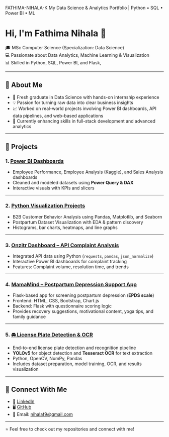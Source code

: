 FATHIMA-NIHALA-K
My Data Science &  Analytics Portfolio | Python • SQL • Power BI • ML

# Hi, I'm Fathima Nihala 👋  

🎓 MSc Computer Science (Specialization: Data Science)  
💻 Passionate about Data Analytics, Machine Learning & Visualization  
📊 Skilled in Python, SQL, Power BI,  and Flask,  

---

## 🔹 About Me  
- 🎯 Fresh graduate in Data Science with hands-on internship experience  
- 💡 Passion for turning raw data into clear business insights  
- 📈 Worked on real-world projects involving Power BI dashboards, API data pipelines, and web-based applications  
- 🌱 Currently enhancing skills in full-stack development and advanced analytics  

---

## 🔹 Projects  

### 1. [Power BI Dashboards](https://github.com/fathimanihalak/PowerBI-Dashboards)  
- Employee Performance, Employee Analysis (Kaggle), and Sales Analysis dashboards  
- Cleaned and modeled datasets using **Power Query & DAX**  
- Interactive visuals with KPIs and slicers  

---

### 2. [Python Visualization Projects](https://github.com/fathimanihalak/Python-Visualization)  
- B2B Customer Behavior Analysis using Pandas, Matplotlib, and Seaborn  
- Postpartum Dataset Visualization with EDA & pattern discovery  
- Histograms, bar charts, heatmaps, and line graphs  

---

### 3. [Onzitr Dashboard – API Complaint Analysis](https://github.com/fathimanihalak/Onzitr-Dashboard)  
- Integrated API data using Python (`requests`, `pandas`, `json_normalize`)  
- Interactive Power BI dashboards for complaint tracking  
- Features: Complaint volume, resolution time, and trends  

---

### 4. [MamaMind – Postpartum Depression Support App](https://github.com/fathimanihalak/MamaMind-App)  
- Flask-based app for screening postpartum depression (**EPDS scale**)  
- Frontend: HTML, CSS, Bootstrap, Chart.js  
- Backend: Flask with questionnaire scoring logic  
- Provides recovery suggestions, motivational content, yoga tips, and family guidance  

---

### 5. [🚘 License Plate Detection & OCR](https://github.com/fathimanihalak/License-Plate-OCR)  
- End-to-end license plate detection and recognition pipeline  
- **YOLOv5** for object detection and **Tesseract OCR** for text extraction  
- Python, OpenCV, NumPy, Pandas  
- Includes dataset preparation, model training, OCR, and results visualization  

---
 

## 🔗 Connect With Me
- 💼 [LinkedIn](https://www.linkedin.com/in/fathima-nihala-k/)  
- 🖥️ [GitHub](https://github.com/fathimanihalak)  
- 📧 Email: nihalaf9@gmail.com  

---
⭐️ Feel free to check out my repositories and connect with me!

